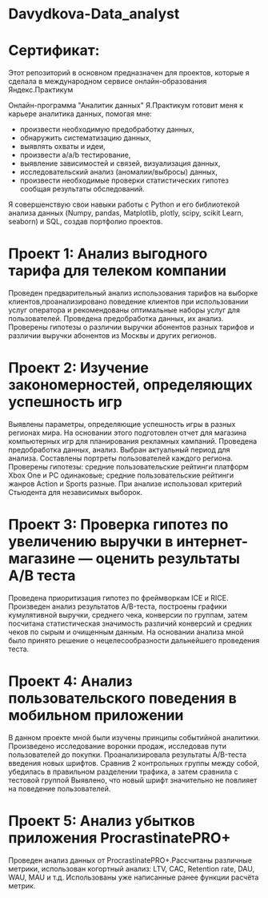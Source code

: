 # Davydkova-Data_analyst
# Сертификат: 
Этот репозиторий в основном предназначен для проектов, которые я сделала в  международном сервисе онлайн-образования Яндекс.Практикум  

Онлайн-программа "Аналитик данных" Я.Практикум готовит меня к карьере аналитика данных, помогая мне:
- произвести необходимую предобработку данных,
- обнаружить систематизацию данных,
- выявлять охваты и идеи, 
- произвести а/a/b тестирование,
- выявление зависимостей и связей, визуализация данных,
- исследовательский анализ (аномалии/выбросы) данных,
- произвести необходимые проверки статистических гипотез сообщая результаты обследований.

 Я совершенствую свои навыки работы с Python и его библиотекой анализа данных (Numpy, pandas, Matplotlib, plotly, scipy, scikit Learn, seaborn) и SQL, создав портфолио проектов.
 
# Проект 1: Анализ выгодного тарифа для телеком компании 

Проведен предварительный анализ использования тарифов на выборке клиентов,проанализировано поведение клиентов при использовании услуг оператора и рекомендованы оптимальные наборы услуг для пользователей. Проведена предобработка данных, их анализ. Проверены гипотезы о различии выручки абонентов разных тарифов и
различии выручки абонентов из Москвы и других регионов.

# Проект 2: Изучение закономерностей, определяющих успешность игр

Выявлены параметры, определяющие успешность игры в разных регионах мира. На основании этого подготовлен отчет для магазина компьютерных игр для планирования
рекламных кампаний. Проведена предобработка данных, анализ. Выбран актуальный период для анализа. Составлены портреты пользователей каждого региона. Проверены
гипотезы: 
средние пользовательские рейтинги платформ Xbox One и PC одинаковые;
средние пользовательские рейтинги жанров Action и Sports разные.
При анализе использовал критерий Стьюдента для независимых выборок.

# Проект 3: Проверка гипотез по увеличению выручки в интернет-магазине — оценить результаты A/B теста

Проведена приоритизация гипотез по фреймворкам ICE и RICE. Произведен анализ результатов A/B-теста, построены графики кумулятивной выручки, среднего чека,
конверсии по группам, затем посчитана статистическая значимость различий конверсий и средних чеков по сырым и очищенным данным. На основании анализа мной было
принято решение о нецелесообразности дальнейшего проведения теста.

# Проект 4: Анализ пользовательского поведения в мобильном приложении

В данном проекте мной были изучены принципы событийной аналитики. Произведено исследование воронки продаж, исследовав пути пользователей до покупки. Проанализировала
результаты A/B-теста введения новых шрифтов. Сравнив 2 контрольных группы между собой, убедилась в правильном разделении трафика, а затем сравнила с тестовой группой
Выявлено, что новый шрифт значительно не повлияет на поведение пользователей.

# Проект 5: Анализ убытков приложения ProcrastinatePRO+

Проведен анализ данных от ProcrastinatePRO+.Рассчитаны различные метрики, использован когортный анализ: LTV, CAC, Retention rate, DAU, WAU, MAU и т.д. 
Использованы уже написанные ранее функции расчёта метрик. 

